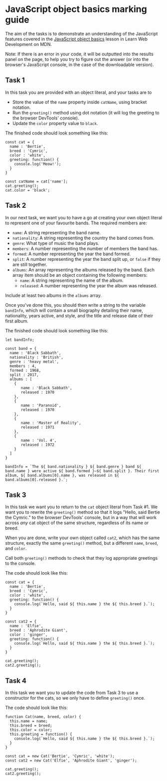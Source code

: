 # JavaScript object basics marking guide

The aim of the tasks is to demonstrate an understanding of the JavaScript features covered in the [JavaScript object basics](https://wiki.developer.mozilla.org/en-US/docs/Learn/JavaScript/Objects/Basics) lesson in Learn Web Development on MDN.

Note: If there is an error in your code, it will be outputted into the results panel on the page, to help you try to figure out the answer (or into the browser's JavaScript console, in the case of the downloadable version).

## Task 1

In this task you are provided with an object literal, and your tasks are to

-   Store the value of the `name` property inside `catName`, using bracket notation.
-   Run the `greeting()` method using dot notation (it will log the greeting to the browser DevTools' console).
-   Update the `color` property value to `black`.

The finished code should look something like this:

```
const cat = {
  name : 'Bertie',
  breed : 'Cymric',
  color : 'white',
  greeting: function() {
    console.log('Meow!');
  }
}

const catName = cat['name'];
cat.greeting();
cat.color = 'black';
```

## Task 2

In our next task, we want you to have a go at creating your own object literal to represent one of your favourite bands. The required members are:

-   `name`: A string representing the band name.
-   `nationality`: A string representing the country the band comes from.
-   `genre`: What type of music the band plays.
-   `members`: A number representing the number of members the band has.
-   `formed`: A number representing the year the band formed.
-   `split`: A number representing the year the band split up, or `false` if they are still together.
-   `albums`: An array representing the albums released by the band. Each array item should be an object containing the following members:
    -   `name`: A string representing the name of the album.
    -   `released`: A number representing the year the album was released.

Include at least two albums in the `albums` array.

Once you've done this, you should then write a string to the variable `bandInfo`, which will contain a small biography detailing their name, nationality, years active, and style, and the title and release date of their first album.

The finished code should look something like this:

```
let bandInfo;

const band = {
  name : 'Black Sabbath',
  nationality : 'British',
  genre : 'heavy metal',
  members : 4,
  formed : 1968,
  split : 2017,
  albums : [
    {
       name : 'Black Sabbath',
       released : 1970
    },
    {
       name : 'Paranoid',
       released : 1970
    },
    {
       name : 'Master of Reality',
       released : 1971
    },
    {
       name : 'Vol. 4',
       released : 1972
    }
  ]
}

bandInfo = `The ${ band.nationality } ${ band.genre } band ${ band.name } were active ${ band.formed }–${ band.split }. Their first album, ${ band.albums[0].name }, was released in ${ band.albums[0].released }.`;
```

## Task 3

In this task we want you to return to the `cat` object literal from Task #1. We want you to rewrite the `greeting()` method so that it logs "Hello, said Bertie the Cymric." to the browser DevTools' console, but in a way that will work across _any_ cat object of the same structure, regardless of its name or breed.

When you are done, write your own object called `cat2`, which has the same structure, exactly the same `greeting()` method, but a different `name`, `breed`, and `color`.

Call both `greeting()` methods to check that they log appropriate greetings to the console.

The code should look like this:

```
const cat = {
  name : 'Bertie',
  breed : 'Cymric',
  color : 'white',
  greeting: function() {
    console.log(`Hello, said ${ this.name } the ${ this.breed }.`);
  }
}

const cat2 = {
  name : 'Elfie',
  breed : 'Aphrodite Giant',
  color : 'ginger',
  greeting: function() {
    console.log(`Hello, said ${ this.name } the ${ this.breed }.`);
  }
}

cat.greeting();
cat2.greeting();
```

## Task 4

In this task we want you to update the code from Task 3 to use a constructor for the cats, so we only have to define `greeting()` once.

The code should look like this:

```
function Cat(name, breed, color) {
  this.name = name;
  this.breed = breed;
  this.color = color;
  this.greeting = function() {
    console.log(`Hello, said ${ this.name } the ${ this.breed }.`);
  }
}

const cat = new Cat('Bertie', 'Cymric', 'white');
const cat2 = new Cat('Elfie', 'Aphrodite Giant', 'ginger');

cat.greeting();
cat2.greeting();
```
